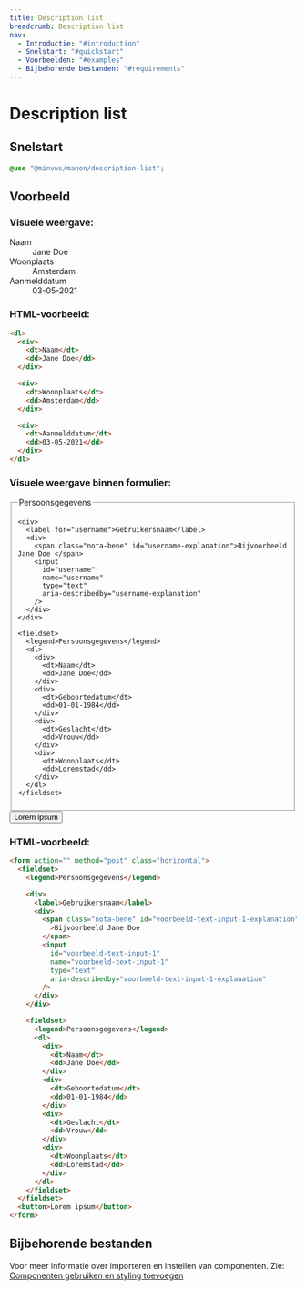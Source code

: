 ```yaml
---
title: Description list
breadcrumb: Description list
nav:
  - Introductie: "#introduction"
  - Snelstart: "#quickstart"
  - Voorbeelden: "#examples"
  - Bijbehorende bestanden: "#requirements"
---
```


<h1 id="introduction">Description list</h1>

<h2 id="quickstart">Snelstart</h2>

```scss
@use "@minvws/manon/description-list";
```

<h2 id="examples">Voorbeeld</h2>

### Visuele weergave:

<dl>
  <div>
    <dt>Naam</dt>
    <dd>Jane Doe</dd>
  </div>

  <div>
    <dt>Woonplaats</dt>
    <dd>Amsterdam</dd>
  </div>

  <div>
    <dt>Aanmelddatum</dt>
    <dd>03-05-2021</dd>
  </div>
</dl>

### HTML-voorbeeld:

```html
<dl>
  <div>
    <dt>Naam</dt>
    <dd>Jane Doe</dd>
  </div>

  <div>
    <dt>Woonplaats</dt>
    <dd>Amsterdam</dd>
  </div>

  <div>
    <dt>Aanmelddatum</dt>
    <dd>03-05-2021</dd>
  </div>
</dl>
```

### Visuele weergave binnen formulier:

<form action="" method="post" class="horizontal">
  <fieldset>
    <legend>Persoonsgegevens</legend>

    <div>
      <label for="username">Gebruikersnaam</label>
      <div>
        <span class="nota-bene" id="username-explanation">Bijvoorbeeld Jane Doe </span>
        <input
          id="username"
          name="username"
          type="text"
          aria-describedby="username-explanation"
        />
      </div>
    </div>

    <fieldset>
      <legend>Persoonsgegevens</legend>
      <dl>
        <div>
          <dt>Naam</dt>
          <dd>Jane Doe</dd>
        </div>
        <div>
          <dt>Geboortedatum</dt>
          <dd>01-01-1984</dd>
        </div>
        <div>
          <dt>Geslacht</dt>
          <dd>Vrouw</dd>
        </div>
        <div>
          <dt>Woonplaats</dt>
          <dd>Loremstad</dd>
        </div>
      </dl>
    </fieldset>

  </fieldset>
  <button>Lorem ipsum</button>
</form>

### HTML-voorbeeld:

```html
<form action="" method="post" class="horizontal">
  <fieldset>
    <legend>Persoonsgegevens</legend>

    <div>
      <label>Gebruikersnaam</label>
      <div>
        <span class="nota-bene" id="voorbeeld-text-input-1-explanation"
          >Bijvoorbeeld Jane Doe
        </span>
        <input
          id="voorbeeld-text-input-1"
          name="voorbeeld-text-input-1"
          type="text"
          aria-describedby="voorbeeld-text-input-1-explanation"
        />
      </div>
    </div>

    <fieldset>
      <legend>Persoonsgegevens</legend>
      <dl>
        <div>
          <dt>Naam</dt>
          <dd>Jane Doe</dd>
        </div>
        <div>
          <dt>Geboortedatum</dt>
          <dd>01-01-1984</dd>
        </div>
        <div>
          <dt>Geslacht</dt>
          <dd>Vrouw</dd>
        </div>
        <div>
          <dt>Woonplaats</dt>
          <dd>Loremstad</dd>
        </div>
      </dl>
    </fieldset>
  </fieldset>
  <button>Lorem ipsum</button>
</form>
```

<h2 id="requirements">Bijbehorende bestanden</h2>

Voor meer informatie over importeren en instellen van componenten. Zie:
[Componenten gebruiken en styling toevoegen](/documentation/import-styling)
